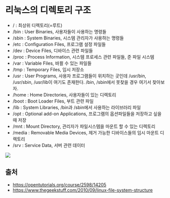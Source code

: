 # 리눅스의 디렉토리 구조

* / : 최상위 디렉토리(=루트)
* /bin : User Binaries, 사용자들이 사용하는 명령들
* /sbin : System Binaries, 시스템 관리자가 사용하는 명령들
* /etc : Configuration Files, 프로그램 설정 파일들
* /dev : Device Files, 디바이스 관련 파일들
* /proc : Process Information, 시스템 프로세스 관련 파일들, 준 파일 시스템
* /var : Variable Files, 바뀔 수 있는 파일들
* /tmp : Temporary Files, 임시 저장소
* /usr : User Programs, 사용자 프로그램들이 위치하는 곳인데 /usr/bin, /usr/sbin, /usr/lib이 여기도 존재한다. /bin, /sbin에서 못찾을 경우 여기서 찾아보자.
* /home : Home Directories, 사용자들이 있는 디렉토리
* /boot : Boot Loader Files, 부트 관련 파일
* /lib : System Libraries, /bin과 /sbin에서 사용하는 라이브러리 파일
* /opt : Optional add-on Applications, 프로그램의 옵션파일들을 저장하고 싶을 때 저장
* /mnt : Mount Directory, 관리자가 파일시스템을 마운트 할 수 있는 디렉토리
* /media : Removable Media Devices, 제거 가능한 디바이스들의 임시 마운트 디렉토리
* /srv : Service Data, 서버 관련 데이터

<img src="https://static.thegeekstuff.com/wp-content/uploads/2010/11/filesystem-structure.png">

## 출처

* https://opentutorials.org/course/2598/14205
* https://www.thegeekstuff.com/2010/09/linux-file-system-structure